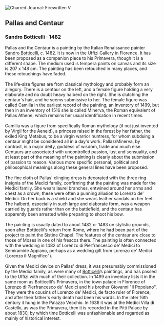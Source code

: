 <div class="artwork-of-the-day">
  <div class="container">
    <div class="img-wrapper">
      <img
        src="https://uploads1.wikiart.org/images/sandro-botticelli/pallas-and-centaur(1).jpg!Large.jpg"
        alt="Charred Journal: Firewritten V" />
    </div>
    <div class="artwork-detail">
      <div class="artwork-origin"> 
        <h2 class="artwork-name">Pallas and Centaur</h2>
        <h3 class="artist">
          Sandro Botticelli
                    ·  1482
        </h3>
      </div>
      <p class="description">
        <span class="artwork-description-text ng-binding" ng-bind-html="viewModel.ArtworkOfTheDay.Description | unsafe">Pallas and the Centaur is a painting by the Italian Renaissance painter <a target="_blank" href="/en/sandro-botticelli">Sandro Botticelli</a>, c. 1482. It is now in the Uffizi Gallery in Florence. It has been proposed as a companion piece to his Primavera, though it is a different shape. The medium used is tempera paints on canvas and its size is 207 x 148 cm. The painting has been retouched in many places, and these retouchings have faded.
<br>
<br>The life-size figures are from classical mythology and probably form an allegory. There is a centaur on the left, and a female figure holding a very elaborate and no doubt heavy halberd on the right. She is clutching the centaur's hair, and he seems submissive to her. The female figure was called Camilla in the earliest record of the painting, an inventory of 1499, but then in an inventory of 1516 she is called Minerva, the Roman equivalent of Pallas Athene, which remains her usual identification in recent times.
<br>
<br>Camilla was a figure from specifically Roman mythology (if not just invented by Virgil for the Aeneid), a princess raised in the forest by her father, the exiled King Metabus, to be a virgin warrior huntress, for whom subduing a centaur might be considered all in a day's work. Pallas/Minerva, by contrast, is a major deity, goddess of wisdom, trade and much else. Centaurs are associated with uncontrolled passion, lust and sensuality, and at least part of the meaning of the painting is clearly about the submission of passion to reason. Various more specific personal, political and philosophical meanings along these general lines have been proposed.
<br>
<br>The fine cloth of Pallas' clinging dress is decorated with the three ring insignia of the Medici family, confirming that the painting was made for the Medici family. She wears laurel branches, entwined around her arms and chest as a crown; these were often a punning allusion to Lorenzo de' Medici. On her back is a shield and she wears leather sandals on her feet. The halberd, especially in such large and elaborate form, was a weapon carried by guards rather than on the battlefield, and the centaur has apparently been arrested while preparing to shoot his bow.
<br>
<br>The painting is usually dated to about 1482 or 1483 on stylistic grounds, soon after Botticelii's return from Rome, where he had been part of the project to paint the Sistine Chapel. The features of the centaur are close to those of Moses in one of his frescos there. The painting is often connected with the wedding in 1482 of Lorenzo di Pierfrancesco de' Medici to Semiramide Appiano, perhaps as a wedding gift from Lorenzo de' Medici (Lorenzo il Magnifico").
<br>
<br>Given the Medici device on Pallas' dress, it was presumably commissioned by the Medici family, as were many of <a target="_blank" href="/en/sandro-botticelli">Botticelli</a>’s paintings, and has passed to the Uffizi with much of their collection. In 1499 an inventory lists it in the same room as Botticelli's Primavera, in the town palace in Florence of Lorenzo di Pierfrancesco de' Medici and his brother Giovanni "Il Popolano". They were the cousins of Lorenzo de' Medici, de facto ruler of Florence, and after their father's early death had been his wards. In the later 16th century it hung in the Palazzo Vecchio. In 1638 it was at the Medici Villa di Castello, as was the Primavera, then it is recorded in the Pitti Palace by about 1830, by which time Botticelli was unfashionable and regarded as mainly of historical interest.</span>
                        <div class="text-shadow-container" ng-show="showShadow" style=""></div>
      </p>
    </div>
  </div>

</div>
